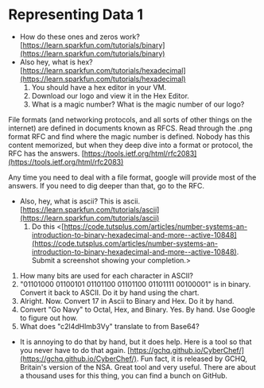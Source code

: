 # Representing Data 1

* How do these ones and zeros work? [https://learn.sparkfun.com/tutorials/binary](https://learn.sparkfun.com/tutorials/binary)
* Also hey, what is hex? [https://learn.sparkfun.com/tutorials/hexadecimal](https://learn.sparkfun.com/tutorials/hexadecimal)
  1. You should have a hex editor in your VM. 
  2. Download our logo and view it in the Hex Editor.
  3. What is a magic number? What is the magic number of our logo? 

File formats \(and networking protocols, and all sorts of other things on the internet\) are defined in documents known as RFCS. Read through the .png format RFC and find where the magic number is defined. Nobody has this content memorized, but when they deep dive into a format or protocol, the RFC has the answers. [https://tools.ietf.org/html/rfc2083](https://tools.ietf.org/html/rfc2083)

Any time you need to deal with a file format, google will provide most of the answers. If you need to dig deeper than that, go to the RFC.

* Also, hey, what is ascii? This is ascii. [https://learn.sparkfun.com/tutorials/ascii](https://learn.sparkfun.com/tutorials/ascii)
  1. Do this &lt;[https://code.tutsplus.com/articles/number-systems-an-introduction-to-binary-hexadecimal-and-more--active-10848](https://code.tutsplus.com/articles/number-systems-an-introduction-to-binary-hexadecimal-and-more--active-10848). Submit a screenshot showing your completion.&gt;

1. How many bits are used for each character in ASCII?
2. "01101000 01100101 01101100 01101100 01101111 00100001" is in binary. Convert it back to ASCII. Do it by hand using the chart.
3. Alright. Now. Convert 17 in Ascii to Binary and Hex. Do it by hand.
4. Convert "Go Navy" to Octal, Hex, and Binary. Yes. By hand. Use Google to figure out how.
5. What does "c2l4dHlmb3Vy" translate to from Base64?

* It is annoying to do that by hand, but it does help. Here is a tool so that you never have to do that again. [https://gchq.github.io/CyberChef/](https://gchq.github.io/CyberChef/). Fun fact, it is released by GCHQ, Britain's version of the NSA. Great tool and very useful. There are about a thousand uses for this thing, you can find a bunch on GitHub.

